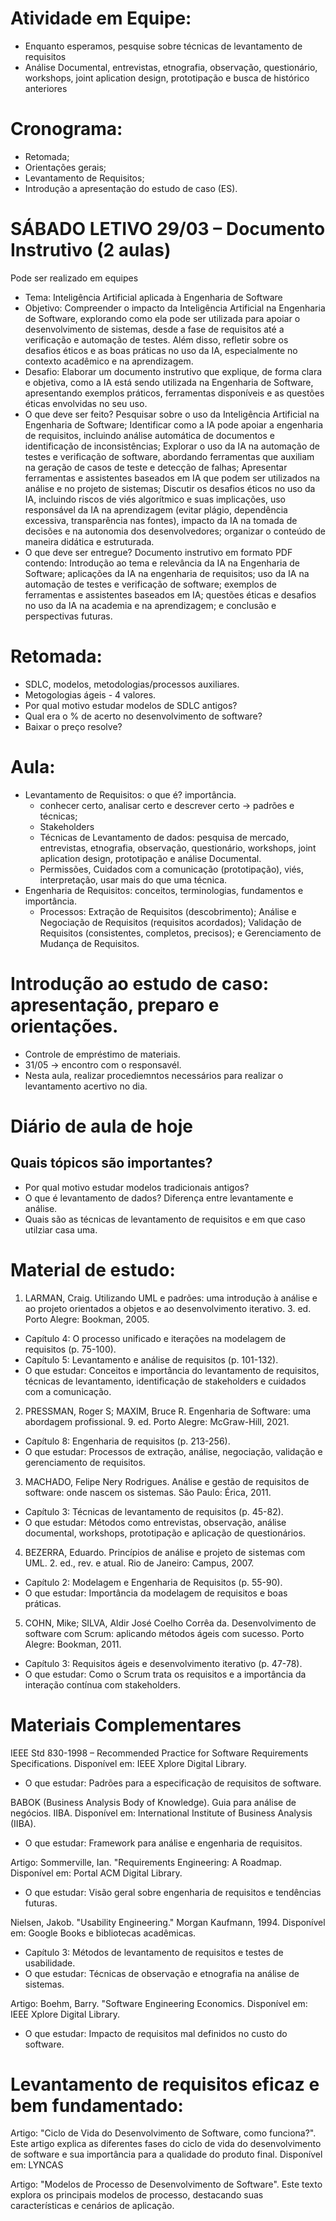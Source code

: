 # Atividade em Equipe:
  - Enquanto esperamos, pesquise sobre técnicas de levantamento de requisitos
  - Análise Documental, entrevistas, etnografia, observação, questionário, workshops, joint aplication design, prototipação e busca de histórico anteriores

# Cronograma:
  - Retomada;
  - Orientações gerais;
  - Levantamento de Requisitos;
  - Introdução a apresentação do estudo de caso (ES).

# SÁBADO LETIVO 29/03 – Documento Instrutivo (2 aulas)
Pode ser realizado em equipes
- Tema: Inteligência Artificial aplicada à Engenharia de Software
- Objetivo: Compreender o impacto da Inteligência Artificial na Engenharia de Software, explorando como ela pode ser utilizada para apoiar o desenvolvimento de sistemas, desde a fase de requisitos até a verificação e automação de testes. Além disso, refletir sobre os desafios éticos e as boas práticas no uso da IA, especialmente no contexto acadêmico e na aprendizagem.
- Desafio: Elaborar um documento instrutivo que explique, de forma clara e objetiva, como a IA está sendo utilizada na Engenharia de Software, apresentando exemplos práticos, ferramentas disponíveis e as questões éticas envolvidas no seu uso.
- O que deve ser feito? Pesquisar sobre o uso da Inteligência Artificial na Engenharia de Software; Identificar como a IA pode apoiar a engenharia de requisitos, incluindo análise automática de documentos e identificação de inconsistências; Explorar o uso da IA na automação de testes e verificação de software, abordando ferramentas que auxiliam na geração de casos de
teste e detecção de falhas; Apresentar ferramentas e assistentes baseados em IA que podem ser utilizados na análise e no projeto de sistemas; Discutir os desafios éticos no uso da IA, incluindo riscos de viés algorítmico e suas implicações, uso responsável da IA na aprendizagem (evitar plágio, dependência excessiva, transparência nas fontes), impacto da IA na tomada de decisões e na autonomia dos desenvolvedores; organizar o conteúdo de maneira didática e estruturada.
- O que deve ser entregue?
Documento instrutivo em formato PDF contendo: Introdução ao tema e relevância da IA na Engenharia de Software;
aplicações da IA na engenharia de requisitos; uso da IA na automação de testes e verificação de software; exemplos de ferramentas e assistentes baseados em IA; questões éticas e desafios no uso da IA na academia e na aprendizagem; e conclusão e perspectivas futuras.

# Retomada:
  - SDLC, modelos, metodologias/processos auxiliares.
  - Metogologias ágeis - 4 valores.
  - Por qual motivo estudar modelos de SDLC antigos?
  - Qual era o % de acerto no desenvolvimento de software?
  - Baixar o preço resolve?

# Aula:
  - Levantamento de Requisitos: o que é? importância.
    - conhecer certo, analisar certo e descrever certo → padrões e técnicas;
    - Stakeholders
    - Técnicas de Levantamento de dados: pesquisa de mercado, entrevistas, etnografia, observação, questionário, workshops, joint aplication design, prototipação e análise Documental.
    - Permissões, Cuidados com a comunicação (prototipação), viés, interpretação, usar mais do que uma técnica.
  - Engenharia de Requisitos: conceitos, terminologias, fundamentos e importância.
    - Processos: Extração de Requisitos (descobrimento); Análise e Negociação de Requisitos (requisitos acordados); Validação de Requisitos (consistentes, completos, precisos); e Gerenciamento de Mudança de Requisitos.

# Introdução ao estudo de caso: apresentação, preparo e orientações.
 - Controle de empréstimo de materiais.
 - 31/05 → encontro com o responsavél.
 - Nesta aula, realizar procediemntos necessários para realizar o levantamento acertivo no dia.

# Diário de aula de hoje
  ## Quais tópicos são importantes?
  - Por qual motivo estudar modelos tradicionais antigos?
  - O que é levantamento de dados? Diferença entre levantamente e análise.
  - Quais são as técnicas de levantamento de requisitos e em que caso utilziar casa uma.

# Material de estudo: 
1. LARMAN, Craig. Utilizando UML e padrões: uma introdução à análise e ao projeto orientados a objetos e ao desenvolvimento iterativo. 3. ed. Porto Alegre: Bookman, 2005.
  - Capítulo 4: O processo unificado e iterações na modelagem de requisitos (p. 75-100).
  - Capítulo 5: Levantamento e análise de requisitos (p. 101-132).
  - O que estudar: Conceitos e importância do levantamento de requisitos, técnicas de levantamento, identificação de stakeholders e cuidados com a comunicação.


2. PRESSMAN, Roger S; MAXIM, Bruce R. Engenharia de Software: uma abordagem profissional. 9. ed. Porto Alegre: McGraw-Hill, 2021.
  - Capítulo 8: Engenharia de requisitos (p. 213-256).
  - O que estudar: Processos de extração, análise, negociação, validação e gerenciamento de requisitos.


3. MACHADO, Felipe Nery Rodrigues. Análise e gestão de requisitos de software: onde nascem os sistemas. São Paulo: Érica, 2011.
  - Capítulo 3: Técnicas de levantamento de requisitos (p. 45-82).
  - O que estudar: Métodos como entrevistas, observação, análise documental, workshops, prototipação e aplicação de questionários.


4. BEZERRA, Eduardo. Princípios de análise e projeto de sistemas com UML. 2. ed., rev. e atual. Rio de Janeiro: Campus, 2007.
  - Capítulo 2: Modelagem e Engenharia de Requisitos (p. 55-90).
  - O que estudar: Importância da modelagem de requisitos e boas práticas.


5. COHN, Mike; SILVA, Aldir José Coelho Corrêa da. Desenvolvimento de software com Scrum: aplicando métodos ágeis com sucesso. Porto Alegre: Bookman, 2011.
  - Capítulo 3: Requisitos ágeis e desenvolvimento iterativo (p. 47-78).
  - O que estudar: Como o Scrum trata os requisitos e a importância da interação contínua com stakeholders.

# Materiais Complementares

IEEE Std 830-1998 – Recommended Practice for Software Requirements Specifications. Disponível em: IEEE Xplore Digital Library.
  - O que estudar: Padrões para a especificação de requisitos de software.


BABOK (Business Analysis Body of Knowledge). Guia para análise de negócios. IIBA. Disponível em: International Institute of Business Analysis (IIBA).
  - O que estudar: Framework para análise e engenharia de requisitos.


Artigo: Sommerville, Ian. "Requirements Engineering: A Roadmap. Disponível em: Portal ACM Digital Library.
  - O que estudar: Visão geral sobre engenharia de requisitos e tendências futuras.


Nielsen, Jakob. "Usability Engineering." Morgan Kaufmann, 1994. Disponível em: Google Books e bibliotecas acadêmicas.
  - Capítulo 3: Métodos de levantamento de requisitos e testes de usabilidade.
  - O que estudar: Técnicas de observação e etnografia na análise de sistemas.


Artigo: Boehm, Barry. "Software Engineering Economics. Disponível em: IEEE Xplore Digital Library.
  - O que estudar: Impacto de requisitos mal definidos no custo do software.

# Levantamento de requisitos eficaz e bem fundamentado:

Artigo: "Ciclo de Vida do Desenvolvimento de Software, como funciona?". Este artigo explica as diferentes fases do ciclo de vida do desenvolvimento de software e sua importância para a qualidade do produto final. Disponível em: 
LYNCAS


Artigo: "Modelos de Processo de Desenvolvimento de Software". Este texto explora os principais modelos de processo, destacando suas características e cenários de aplicação.
